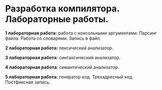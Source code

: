 # Разработка компилятора. Лабораторные работы.
<b>1 лабораторная работа:</b> работа с консольными аргументами. Парсинг файла. Работа со словарями. Запись в файл.

<b>2 лабораторная работа:</b> лексический анализатор.

<b>3 лабораторная работа:</b> синтаксический анализатор.

<b>4 лабораторная работа:</b> семантический анализатор.

<b>5 лабораторная работа:</b> генератор код. Трехадресный код. Постфиксная запись.
